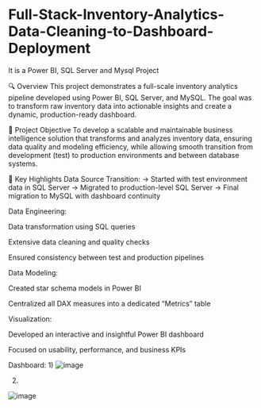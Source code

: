 # Full-Stack-Inventory-Analytics-Data-Cleaning-to-Dashboard-Deployment
It is a Power BI, SQL Server and Mysql Project

🔍 Overview
This project demonstrates a full-scale inventory analytics pipeline developed using Power BI, SQL Server, and MySQL. The goal was to transform raw inventory data into actionable insights and create a dynamic, production-ready dashboard.

🎯 Project Objective
To develop a scalable and maintainable business intelligence solution that transforms and analyzes inventory data, ensuring data quality and modeling efficiency, while allowing smooth transition from development (test) to production environments and between database systems.

🔧 Key Highlights
Data Source Transition:
→ Started with test environment data in SQL Server
→ Migrated to production-level SQL Server
→ Final migration to MySQL with dashboard continuity

Data Engineering:

Data transformation using SQL queries

Extensive data cleaning and quality checks

Ensured consistency between test and production pipelines

Data Modeling:

Created star schema models in Power BI

Centralized all DAX measures into a dedicated “Metrics” table

Visualization:

Developed an interactive and insightful Power BI dashboard

Focused on usability, performance, and business KPIs

Dashboard:
1)
![image](https://github.com/user-attachments/assets/0e83d7ed-4282-4bbf-ae7b-638f6c6737bf)

2)
![image](https://github.com/user-attachments/assets/07b32431-45c6-4b8c-8cb6-9faa50f6def6)
